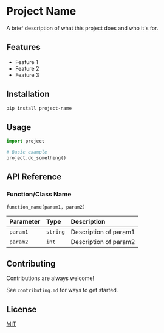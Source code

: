 # Project Name

A brief description of what this project does and who it's for.

## Features

- Feature 1
- Feature 2
- Feature 3

## Installation

```bash
pip install project-name
```

## Usage

```python
import project

# Basic example
project.do_something()
```

## API Reference

### Function/Class Name

```python
function_name(param1, param2)
```

| Parameter | Type     | Description                |
| :-------- | :------- | :------------------------- |
| `param1` | `string` | Description of param1 |
| `param2` | `int` | Description of param2 |

## Contributing

Contributions are always welcome!

See `contributing.md` for ways to get started.

## License

[MIT](https://choosealicense.com/licenses/mit/)

